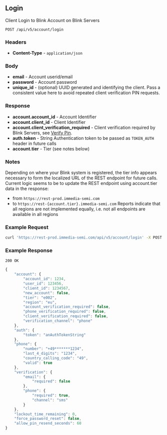## Login
Client Login to Blink Account on Blink Servers

`POST /api/v5/account/login`

### Headers
- **Content-Type** -  `application/json`

### Body
- **email** - Account userid/email
- **password** - Account password
- **unique_id** - (optional) UUID generated and identifying the client.  Pass a consistent value here to avoid repeated client verification PIN requests.

### Response
- **account&#46;account_id** - Account Identifier 
- **account&#46;client_id** - Client Identifier
- **account&#46;client_verification_required** - Client verification required by Blink Servers, see [Verify Pin](verifyPin.md).
- **auth&#46;token** - String Authentication token to be passed as `TOKEN_AUTH` header in future calls
- **account&#46;tier** - Tier (see notes below)

### Notes
Depending on where your Blink system is registered, the tier info appears necessary to form the localized URL of the REST endpoint for future calls. Current logic seems to be to update the REST endpoint using account.tier data in the response:
- from `https://rest-prod.immedia-semi.com`
- to `https://rest-{account.tier}.immedia-semi.com` Reports indicate that all regions are not implemented equally, i.e. not all endpoints are available in all regions

### Example Request
```sh
curl 'https://rest-prod.immedia-semi.com/api/v5/account/login' -X POST  -H 'Content-Type: application/json' -d '{"unique_id": "00000000-0000-0000-0000-000000000000", "password":"aPassword","email":"anEmail"}'
```


### Example Response
`200 OK`

```javascript
{
    "account": {
        "account_id": 1234,
        "user_id": 123456,
        "client_id": 1234567,
        "new_account": false,
        "tier": "e002",
        "region": "eu",
        "account_verification_required": false,
        "phone_verification_required": false,
        "client_verification_required": false,
        "verification_channel": "phone"
    },
    "auth": {
        "token": "anAuthTokenString"
    },
    "phone": {
        "number": "+49*******1234",
        "last_4_digits": "1234",
        "country_calling_code": "49",
        "valid": true
    },
    "verification": {
        "email": {
            "required": false
        },
        "phone": {
            "required": true,
            "channel": "sms"
        }
    },
    "lockout_time_remaining": 0,
    "force_password_reset": false,
    "allow_pin_resend_seconds": 60
}
```
